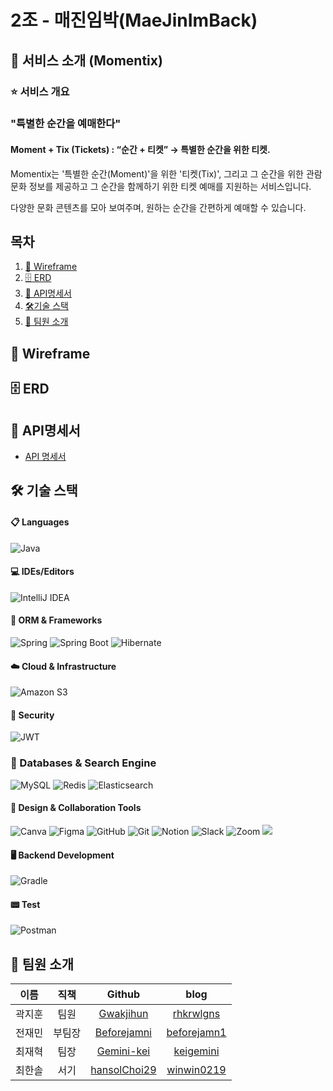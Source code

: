 
# 2조 - 매진임박(MaeJinImBack)
## 🎫  서비스 소개 (Momentix)
### ⭐️ 서비스 개요
### "특별한 순간을 예매한다"
#### Moment + Tix (Tickets) : “순간 + 티켓” → 특별한 순간을 위한 티켓. 
Momentix는 '특별한 순간(Moment)'을 위한 '티켓(Tix)', 그리고 그 순간을 위한 관람 문화 정보를 제공하고 그 순간을 함께하기 위한 티켓 예매를 지원하는 서비스입니다.

다양한 문화 콘텐츠를 모아 보여주며, 원하는 순간을 간편하게 예매할 수 있습니다.

## 목차
1. [🔲 Wireframe](#-wireframe)
2. [🗄 ERD](#-erd)
3. [🧾 API명세서](#-api명세서)
4. [🛠기술 스택](#-기술-스택)
5. [👥 팀원 소개 ](#-팀원-소개)

## 🔲 Wireframe

## 🗄 ERD

## 🧾 API명세서
- [API 명세서](https://www.notion.so/teamsparta/API-2622dc3ef5148038969ddf25075059a1)
## 🛠 기술 스택
#### 📋 Languages
![Java](https://img.shields.io/badge/java-%23ED8B00.svg?style=for-the-badge&logo=openjdk&logoColor=white)

#### 💻 IDEs/Editors
![IntelliJ IDEA](https://img.shields.io/badge/IntelliJIDEA-000000.svg?style=for-the-badge&logo=intellij-idea&logoColor=white)

#### 🎋 ORM & Frameworks
![Spring](https://img.shields.io/badge/Spring-6DB33F?style=for-the-badge&logo=spring&logoColor=white)
![Spring Boot](https://img.shields.io/badge/Spring%20Boot-6DB33F?style=for-the-badge&logo=springboot&logoColor=white)
![Hibernate](https://img.shields.io/badge/Hibernate-59666C?style=for-the-badge&logo=Hibernate&logoColor=white)

#### ☁️ Cloud & Infrastructure
![Amazon S3](https://img.shields.io/badge/Amazon%20S3-FF9900?style=for-the-badge&logo=amazons3&logoColor=white)

#### 🔐 Security
![JWT](https://img.shields.io/badge/JWT-black?style=for-the-badge&logo=JSON%20web%20tokens)

### 💾 Databases & Search Engine
![MySQL](https://img.shields.io/badge/mysql-4479A1.svg?style=for-the-badge&logo=mysql&logoColor=white)
![Redis](https://img.shields.io/badge/redis-%23DD0031.svg?style=for-the-badge&logo=redis&logoColor=white)
![Elasticsearch](https://img.shields.io/badge/elasticsearch-%230377CC.svg?style=for-the-badge&logo=elasticsearch&logoColor=white)

#### 🎨 Design & Collaboration Tools
![Canva](https://img.shields.io/badge/Canva-%2300C4CC.svg?style=for-the-badge&logo=Canva&logoColor=white)
![Figma](https://img.shields.io/badge/figma-%23F24E1E.svg?style=for-the-badge&logo=figma&logoColor=white)
![GitHub](https://img.shields.io/badge/github-%23121011.svg?style=for-the-badge&logo=github&logoColor=white)
![Git](https://img.shields.io/badge/git-%23F05033.svg?style=for-the-badge&logo=git&logoColor=white)
![Notion](https://img.shields.io/badge/Notion-%23000000.svg?style=for-the-badge&logo=notion&logoColor=white)
![Slack](https://img.shields.io/badge/Slack-4A154B?style=for-the-badge&logo=slack&logoColor=white)
![Zoom](https://img.shields.io/badge/Zoom-2D8CFF?style=for-the-badge&logo=zoom&logoColor=white)
<img src="https://img.shields.io/badge/erd cloud-7B00FF?style=for-the-badge&logo=erd&logoColor=white"> 

#### 🖥️ Backend Development
![Gradle](https://img.shields.io/badge/Gradle-02303A.svg?style=for-the-badge&logo=Gradle&logoColor=white)

#### 📟 Test
![Postman](https://img.shields.io/badge/Postman-FF6C37?style=for-the-badge&logo=postman&logoColor=white)

## 👥 팀원 소개
| 이름| 직책 | Github | blog |
| :---: | :---: | :---: | :---: |
| 곽지훈 | 팀원| [Gwakjihun](https://github.com/Gwakjihun) |[rhkrwlgns](https://rhkrwlgns.tistory.com/)|
| 전재민 | 부팀장 | [Beforejamni](https://github.com/Beforejamni) |[beforejamn1](https://beforejamn1.tistory.com/)|
| 최재혁 | 팀장 | [Gemini-kei](https://github.com/Gemini-kei)|[keigemini](https://velog.io/@keigemini/posts)|
| 최한솔 | 서기 | [hansolChoi29](https://github.com/hansolChoi29) |[winwin0219](https://winwin0219.tistory.com/)|
